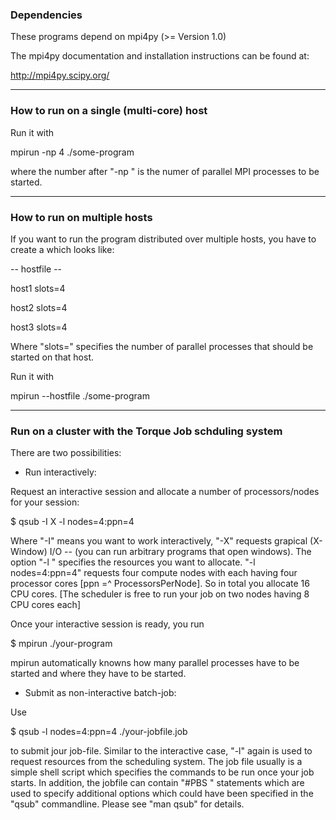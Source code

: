 
### Dependencies

These programs depend on mpi4py (>= Version 1.0)

The mpi4py documentation and installation instructions 
can be found at:

   http://mpi4py.scipy.org/

--------------

### How to run on a single (multi-core) host

Run it with 

 mpirun -np 4 ./some-program

where the number after "-np " is the numer of parallel MPI 
processes to be started.

--------------

### How to run on multiple hosts

If you want to run the program distributed over multiple hosts, 
you have to create a <hostfile> which looks like:

-- hostfile --

host1   slots=4

host2   slots=4

host3   slots=4

Where "slots=" specifies the number of parallel processes that should be
started on that host.

Run it with

  mpirun --hostfile <hostfile> ./some-program

--------------

### Run on a cluster with the Torque Job schduling system

There are two possibilities:

* Run interactively:

Request an interactive session and allocate a number of processors/nodes for 
your session:

 $ qsub -I X -l nodes=4:ppn=4

Where "-I" means you want to work interactively, "-X" requests grapical
(X-Window) I/O -- (you can run arbitrary programs that open windows).  The
option "-l " specifies the resources you want to allocate.  "-l nodes=4:ppn=4"
requests four compute nodes with each having four processor cores 
[ppn =^ ProcessorsPerNode].  So in total you allocate 16 CPU cores. 
[The scheduler is free to run your job on two nodes having 8 CPU cores each]

Once your interactive session is ready, you run 

 $ mpirun ./your-program
  
mpirun automatically knowns how many parallel processes have to be started and
where they have to be started.

* Submit as non-interactive batch-job:

Use 

 $ qsub -l nodes=4:ppn=4 ./your-jobfile.job

to submit jour job-file. Similar to the interactive case, "-l" again is used 
to request resources from the scheduling system. The job file usually is a 
simple shell script which specifies the commands to be run once your job 
starts. In addition, the jobfile can contain "#PBS <something>" statements
which are used to specify additional options which could have been specified 
in the "qsub" commandline. Please see "man qsub" for details.

